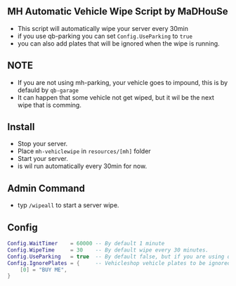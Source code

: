 ## MH Automatic Vehicle Wipe Script by MaDHouSe
- This script will automatically wipe your server every 30min
- if you use qb-parking you can set `Config.UseParking` to `true`
- you can also add plates that will be ignored when the wipe is running.

## NOTE 
- If you are not using mh-parking, your vehicle goes to impound, this is by defauld by `qb-garage`
- It can happen that some vehicle not get wiped, but it wil be the next wipe that is comming.

## Install
- Stop your server.
- Place `mh-vehiclewipe` in `resources/[mh]` folder 
- Start your server.
- is wil run automatically every 30min for now.

## Admin Command
- typ `/wipeall` to start a server wipe.

## Config
```lua
Config.WaitTimer    = 60000 -- By default 1 minute
Config.WipeTime     = 30    -- By default wipe every 30 minutes.
Config.UseParking   = true  -- By default false, but if you are using qb-parking set this true
Config.IgnorePlates = {     -- Vehicleshop vehicle plates to be ignored for wipe.
    [0] = "BUY ME", 
}
```
